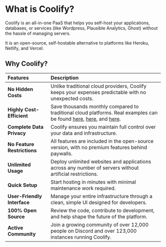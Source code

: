 # What is Coolify?

Coolify is an all-in-one PaaS that helps you self-host your applications, databases, or services (like Wordpress, Plausible Analytics, Ghost) without the hassle of managing servers. 

It is an open-source, self-hostable alternative to platforms like Heroku, Netlify, and Vercel.

## Why Coolify?
| Features |  Description |
| :--------------------- | :--------------------------------------------------------------------------------------------------------------------- |
| **No Hidden Costs**    | Unlike traditional cloud providers, Coolify keeps your expenses predictable with no unexpected costs.                  |
| **Highly Cost-Efficient** | Save thousands monthly compared to traditional cloud platforms. Real examples can be found [here](https://twitter.com/heyandras/status/1742078215986860460), [here](https://twitter.com/heyandras/status/1752209429276086688), and [here](https://twitter.com/heyandras/status/1724510876256944244). |
| **Complete Data Privacy** | Coolify ensures you maintain full control over your data and infrastructure.                                          |
| **No Feature Restrictions** | All features are included in the open-source version, with no premium features behind paywalls.                      |
| **Unlimited Usage**    | Deploy unlimited websites and applications across any number of servers without artificial restrictions.             |
| **Quick Setup**        | Start hosting in minutes with minimal maintenance work required.                                                     |
| **User-Friendly Interface** | Manage your entire infrastructure through a clean, simple UI designed for developers.                                |
| **100% Open Source**   | Review the code, contribute to development, and help shape the future of the platform.                                |
| **Active Community**   | Join a growing community of over 12,000 people on Discord and over 123,000 instances running Coolify.                  |
